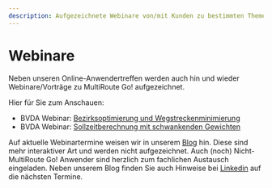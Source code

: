 ```yaml
---
description: Aufgezeichnete Webinare von/mit Kunden zu bestimmten Themen
---
```


# Webinare
Neben unseren Online-Anwendertreffen werden auch hin und wieder Webinare/Vorträge zu MultiRoute Go! aufgezeichnet.

Hier für Sie zum Anschauen:

- BVDA Webinar: [Bezirksoptimierung und Wegstreckenminimierung](https://www.bvda.de/akademie/seminare-2021/webinar-bezirksoptimierung-und-wegstreckenminimierung.html)
- BVDA Webinar: [Sollzeitberechnung mit schwankenden Gewichten](https://www.bvda.de/akademie/seminare-2020/online-seminar-sollzeitberechnung.html)

Auf aktuelle Webinartermine weisen wir in unserem [Blog](https://go.multiroute.de/handbuch/blog/) hin. Diese sind mehr interaktiver Art und werden nicht aufgezeichnet. Auch (noch) Nicht-MultiRoute Go! Anwender sind herzlich zum fachlichen Austausch eingeladen. Neben unserem Blog finden Sie auch Hinweise bei [Linkedin](https://de.linkedin.com/company/gb-consite-gmbh) auf die nächsten Termine.


